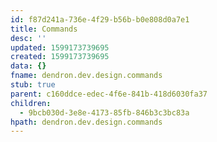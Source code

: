```yaml
---
id: f87d241a-736e-4f29-b56b-b0e808d0a7e1
title: Commands
desc: ''
updated: 1599173739695
created: 1599173739695
data: {}
fname: dendron.dev.design.commands
stub: true
parent: c160ddce-edec-4f6e-841b-418d6030fa37
children:
  - 9bcb030d-3e8e-4173-85fb-846b3c3bc83a
hpath: dendron.dev.design.commands
---
```


